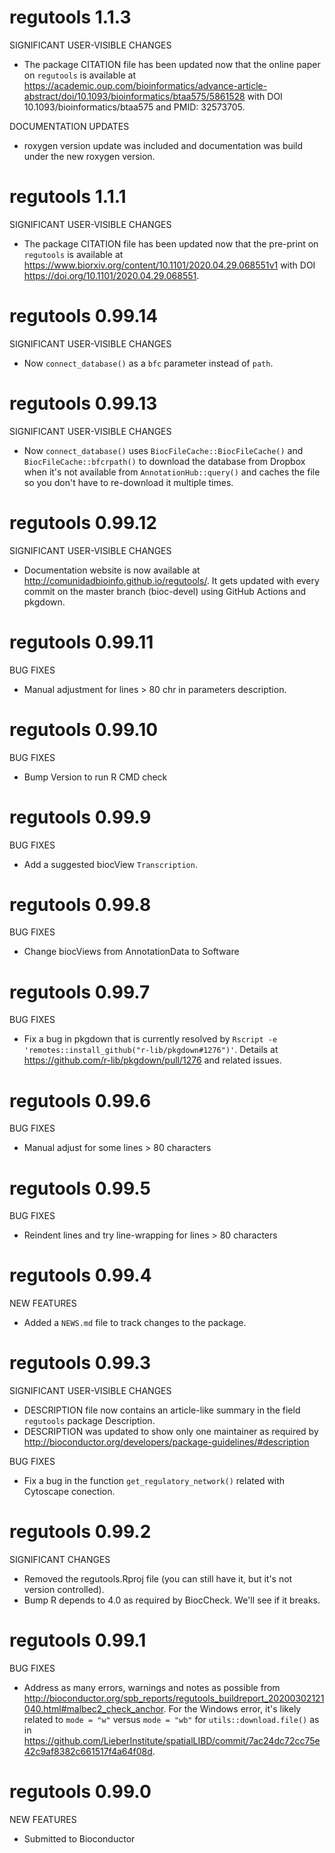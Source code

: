 # regutools 1.1.3

SIGNIFICANT USER-VISIBLE CHANGES

* The package CITATION file has been updated now that the online paper on
`regutools` is available at 
https://academic.oup.com/bioinformatics/advance-article-abstract/doi/10.1093/bioinformatics/btaa575/5861528 with DOI 10.1093/bioinformatics/btaa575 and PMID: 32573705.

DOCUMENTATION UPDATES

* roxygen version update was included and documentation was build under the new roxygen version.

# regutools 1.1.1

SIGNIFICANT USER-VISIBLE CHANGES

* The package CITATION file has been updated now that the pre-print on
`regutools` is available at 
https://www.biorxiv.org/content/10.1101/2020.04.29.068551v1 with DOI
 https://doi.org/10.1101/2020.04.29.068551.

# regutools 0.99.14

SIGNIFICANT USER-VISIBLE CHANGES

* Now `connect_database()` as a `bfc` parameter instead of `path`.

# regutools 0.99.13

SIGNIFICANT USER-VISIBLE CHANGES

* Now `connect_database()` uses `BiocFileCache::BiocFileCache()` and
`BiocFileCache::bfcrpath()` to download the database from Dropbox when it's
not available from `AnnotationHub::query()` and caches the file so you
don't have to re-download it multiple times.

# regutools 0.99.12

SIGNIFICANT USER-VISIBLE CHANGES

* Documentation website is now available at
http://comunidadbioinfo.github.io/regutools/. It gets updated with every
commit on the master branch (bioc-devel) using GitHub Actions and pkgdown.


# regutools 0.99.11

BUG FIXES

* Manual adjustment for lines > 80 chr in parameters description.


# regutools 0.99.10

BUG FIXES

* Bump Version to run R CMD check


# regutools 0.99.9

BUG FIXES

* Add a suggested biocView `Transcription`.


# regutools 0.99.8

BUG FIXES

* Change biocViews from AnnotationData to Software 


# regutools 0.99.7

BUG FIXES

* Fix a bug in pkgdown that is currently resolved by
`Rscript -e 'remotes::install_github("r-lib/pkgdown#1276")'`. 
Details at https://github.com/r-lib/pkgdown/pull/1276 and
related issues.


# regutools 0.99.6

BUG FIXES

* Manual adjust for some lines > 80 characters


# regutools 0.99.5

BUG FIXES

* Reindent lines and try line-wrapping for lines > 80 characters


# regutools 0.99.4

NEW FEATURES

* Added a `NEWS.md` file to track changes to the package.


# regutools 0.99.3

SIGNIFICANT USER-VISIBLE CHANGES

* DESCRIPTION file now contains an article-like summary in the field `regutools` package Description.
* DESCRIPTION was updated to show only one maintainer as required by http://bioconductor.org/developers/package-guidelines/#description

BUG FIXES

* Fix a bug in the function `get_regulatory_network()` related with Cytoscape conection.


# regutools 0.99.2

SIGNIFICANT CHANGES

* Removed the regutools.Rproj file (you can still have it, but it's not
version controlled).
* Bump R depends to 4.0 as required by BiocCheck. We'll see if it breaks.


# regutools 0.99.1

BUG FIXES

* Address as many errors, warnings and notes as possible from
http://bioconductor.org/spb_reports/regutools_buildreport_20200302121040.html#malbec2_check_anchor. For the Windows error, it's likely related to `mode = "w"` versus
`mode = "wb"` for `utils::download.file()` as in 
https://github.com/LieberInstitute/spatialLIBD/commit/7ac24dc72cc75e42c9af8382c661517f4a64f08d.


# regutools 0.99.0

NEW FEATURES

* Submitted to Bioconductor
